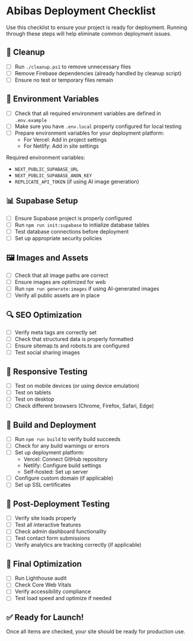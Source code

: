 # Abibas Deployment Checklist

Use this checklist to ensure your project is ready for deployment. Running through these steps will help eliminate common deployment issues.

## 🧹 Cleanup

- [ ] Run `./cleanup.ps1` to remove unnecessary files
- [ ] Remove Firebase dependencies (already handled by cleanup script)
- [ ] Ensure no test or temporary files remain

## 🔑 Environment Variables

- [ ] Check that all required environment variables are defined in `.env.example`
- [ ] Make sure you have `.env.local` properly configured for local testing
- [ ] Prepare environment variables for your deployment platform:
  - For Vercel: Add in project settings
  - For Netlify: Add in site settings
  
Required environment variables:
- `NEXT_PUBLIC_SUPABASE_URL`
- `NEXT_PUBLIC_SUPABASE_ANON_KEY`
- `REPLICATE_API_TOKEN` (if using AI image generation)

## 📊 Supabase Setup

- [ ] Ensure Supabase project is properly configured
- [ ] Run `npm run init:supabase` to initialize database tables
- [ ] Test database connections before deployment
- [ ] Set up appropriate security policies

## 🖼️ Images and Assets

- [ ] Check that all image paths are correct
- [ ] Ensure images are optimized for web
- [ ] Run `npm run generate:images` if using AI-generated images
- [ ] Verify all public assets are in place

## 🔍 SEO Optimization

- [ ] Verify meta tags are correctly set
- [ ] Check that structured data is properly formatted
- [ ] Ensure sitemap.ts and robots.ts are configured
- [ ] Test social sharing images

## 📱 Responsive Testing

- [ ] Test on mobile devices (or using device emulation)
- [ ] Test on tablets
- [ ] Test on desktop
- [ ] Check different browsers (Chrome, Firefox, Safari, Edge)

## 🚀 Build and Deployment

- [ ] Run `npm run build` to verify build succeeds
- [ ] Check for any build warnings or errors
- [ ] Set up deployment platform:
  - Vercel: Connect GitHub repository
  - Netlify: Configure build settings
  - Self-hosted: Set up server
- [ ] Configure custom domain (if applicable)
- [ ] Set up SSL certificates

## 🧪 Post-Deployment Testing

- [ ] Verify site loads properly
- [ ] Test all interactive features
- [ ] Check admin dashboard functionality
- [ ] Test contact form submissions
- [ ] Verify analytics are tracking correctly (if applicable)

## 🌟 Final Optimization

- [ ] Run Lighthouse audit
- [ ] Check Core Web Vitals
- [ ] Verify accessibility compliance
- [ ] Test load speed and optimize if needed

## ✅ Ready for Launch!

Once all items are checked, your site should be ready for production use.
